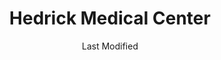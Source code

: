 ---
layout: location-page
date: Last Modified
description: "Local COVID-19 testing is available at Hedrick Medical Center in Chillicothe, Missouri, USA."
permalink: "locations/missouri/chillicothe/hedrick-medical-center/"
tags:
  - locations
  - missouri
title: Hedrick Medical Center
state: Missouri
stateAbbr: MO
hood: "Chillicothe"
address: "2799 N Washington St"
city: "Chillicothe"
zip: "64601"
mapUrl: "http://maps.apple.com/?q=Hedrick+Medical+Center&address=2799+N+Washington+St,Chillicothe,Missouri,64601"
locationType: Walk-in
phone: "660-646-1480"
website: "undefined"
onlineBooking: undefined
closed: undefined
closedUpdate: April 17th, 2020
notes: "By appointment only. Requires doctor's referral. Must have fever and other symptoms."
days: Contact for hours of operation.
ctaMessage: Call 660-646-1480
ctaUrl: "tel:660-646-1480"
---